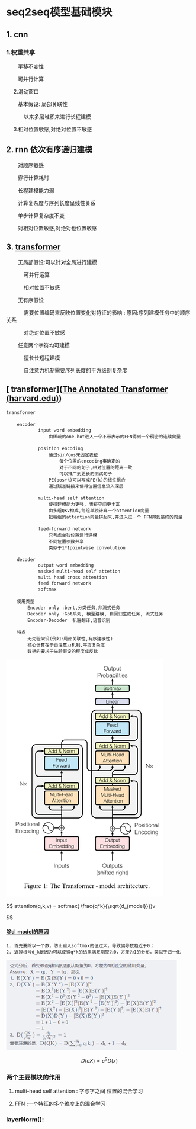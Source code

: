 # seq2seq模型基础模块

## 1. cnn

### 1.权重共享

        平移不变性

        可并行计算

     2.滑动窗口

        基本假设: 局部关联性

            以来多层堆积来进行长程建模

     3.相对位置敏感,对绝对位置不敏感

## 2. rnn 依次有序递归建模

        对顺序敏感

        穿行计算耗时

        长程建模能力弱

        计算复杂度与序列长度呈线性关系

        单步计算复杂度不变

        对相对位置敏感,对绝对也位置敏感

## 3. [transformer](./Code/transformer_core_implement.ipynb)

        无局部假设:可以针对全局进行建模

            可并行运算

            相对位置不敏感

        无有序假设

            需要位置编码来反映位置变化对特征的影响 : 原因:序列建模任务中的顺序关系

            对绝对位置不敏感

        任意两个字符均可建模

            擅长长短程建模

            自注意力机制需要序列长度的平方级别复杂度

## [ transformer]([The Annotated Transformer (harvard.edu)](http://nlp.seas.harvard.edu/2018/04/03/attention.html))

```
transformer

    encoder
            input word embedding 
                由稀疏的one-hot进入一个不带表示的FFN得到一个稠密的连续向量

            position encoding 
                通过sin/cos来固定表征
                    每个位置的encoding事确定的
                    对于不同的句子,相对位置的距离一致
                    可以推广到更长的测试句子
                PE(pos+k)可以写成PE(k)的线性组合
                通过残差链接来使得位置信息流入深层

            multi-head self attention 
                使得建模能力更强, 表征空间更丰富
                由多组QKV构成,每组单独计算一个attention向量
                把每组的attention向量拼起来,并进入过一个 FFN得到最终的向量

            feed-forward network 
                只考虑单独位置进行建模
                不同位置参数共享
                类似于1*1pointwise convolution

    decoder
            output word embedding
            masked multi-head self attetion 
            multi head cross attention 
            feed forward network 
            softmax

    使用类型
        Encoder only :bert,分类任务,非流式任务
        Decoder only :Gpt系列, 模型建模, 自回归生成任务, 流式任务
        Encoder-Decoder  机器翻译,语音识别

    特点
        无先验架设(例如:局部关联性,有序建模性)
        核心计算在于自注意力机制,平方复杂度
        数据的要求于先验假设的程度成反比
```

<img title="" src="assets/img/2023-06-19-13-50-39-image.png" alt="" width="424" data-align="center">

$$
attention(q,k,v) = softmax( \frac{q*k}{\sqrt{d_{model}}})v

$$

#### [除d_model的原因](https://zhuanlan.zhihu.com/p/436614439)

```
1. 首先要除以一个数，防止输入softmax的值过大，导致偏导数趋近于0；
2. 选择根号d_k是因为可以使得q*k的结果满足期望为0，方差为1的分布，类似于归一化
```

<img src="assets/img/2023-06-19-14-24-00-image.png" title="" alt="" width="461">

$$
D(cX) = c^2D(x)
$$

### 两个主要模块的作用

1. multi-head self attention : 字与字之间 位置的混合学习

2. FFN :一个特征的多个维度上的混合学习

### layerNorm():

```

```
